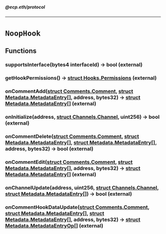 ##### @ecp.eth/protocol

----

# `NoopHook`











## Functions

### supportsInterface(bytes4 interfaceId) → bool (external)





### getHookPermissions() → [struct Hooks.Permissions](/protocol-reference/types/Hooks#permissions) (external)





### onCommentAdd([struct Comments.Comment](/protocol-reference/types/Comments#comment), [struct Metadata.MetadataEntry[]](/protocol-reference/types/Metadata#metadataentry), address, bytes32) → [struct Metadata.MetadataEntry[]](/protocol-reference/types/Metadata#metadataentry) (external)





### onInitialize(address, [struct Channels.Channel](/protocol-reference/types/Channels#channel), uint256) → bool (external)





### onCommentDelete([struct Comments.Comment](/protocol-reference/types/Comments#comment), [struct Metadata.MetadataEntry[]](/protocol-reference/types/Metadata#metadataentry), [struct Metadata.MetadataEntry[]](/protocol-reference/types/Metadata#metadataentry), address, bytes32) → bool (external)





### onCommentEdit([struct Comments.Comment](/protocol-reference/types/Comments#comment), [struct Metadata.MetadataEntry[]](/protocol-reference/types/Metadata#metadataentry), address, bytes32) → [struct Metadata.MetadataEntry[]](/protocol-reference/types/Metadata#metadataentry) (external)





### onChannelUpdate(address, uint256, [struct Channels.Channel](/protocol-reference/types/Channels#channel), [struct Metadata.MetadataEntry[]](/protocol-reference/types/Metadata#metadataentry)) → bool (external)





### onCommentHookDataUpdate([struct Comments.Comment](/protocol-reference/types/Comments#comment), [struct Metadata.MetadataEntry[]](/protocol-reference/types/Metadata#metadataentry), [struct Metadata.MetadataEntry[]](/protocol-reference/types/Metadata#metadataentry), address, bytes32) → [struct Metadata.MetadataEntryOp[]](/protocol-reference/types/Metadata#metadataentryop) (external)







